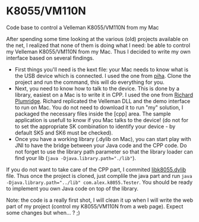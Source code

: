 K8055/VM110N
=====

Code base to control a Velleman K8055/VM110N from my Mac

After spending some time looking at the various (old) projects available on the net, I realized that none of them is doing what I need: be able to control my Velleman K8055/VM110N from my Mac. Thus I decided to write my own interface based on several findings.

* First things you'll need is the kext file: your Mac needs to know what is the USB device which is connected. I used the one from [piha](https://github.com/piha/k8055-mac-codeless-kext). Clone the project and run the command, this will do everything for you.
* Next, you need to know how to talk to the device. This is done by a library, easiest on a Mac is to write it in CPP. I used the one from [Richard Plumridge](http://sourceforge.net/projects/k8055usbosx/). Richard replicated the Velleman DLL and the demo interface to run on Mac. You do not need to download it to run "my" solution, I packaged the necessary files inside the [cpp] area. The sample application is usefull to know if you Mac talks to the device! (do not for to set the appropriate SK combination to identify your device - by default SK5 and SK6 must be checked).
* Once you have a working library (.dylib on Mac), you can start play with JNI to have the bridge between your Java code and the CPP code. Do not forget to use the library path parameter so that the library loader can find your lib (`java -Djava.library.path="./lib"`).

If you do not want to take care of the CPP part, I commited [libk8055.dylib](java/lib/libk8055.dylib) file. Thus once the project is cloned, just complile the java part and run `java -Djava.library.path="../lib" com.alex.k8055.Tester`. You should be ready to implement you own Java code on top of the library.

Note: the code is a really first shot, I will clean it up when I will write the web part of my project (control my K8055/VM110N from a web page). Expect some changes but when... ? ;)

